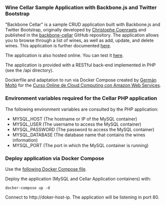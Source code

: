 ### Wine Cellar Sample Application with Backbone.js and Twitter Bootstrap #

"Backbone Cellar" is a sample CRUD application built with Backbone.js and Twitter Bootstrap, originally developed by [Christophe Coenraets](http://coenraets.org) and published in the [backbone-cellar](https://github.com/ccoenraets/backbone-cellar) GitHub repository. The application allows you to browse through a list of wines, as well as add, update, and delete wines.
This application is further documented [here](http://coenraets.org/blog).

The application is also hosted online. You can test it [here](http://coenraets.org/backbone-cellar/bootstrap).

The application is provided with a RESTful back-end implemented in PHP (see the /api directory).

Dockerfile and adaptation to run via Docker Compose created by [Germán Moltó](http://www.grycap.upv.es/gmolto) for the [Curso Online de Cloud Computing con Amazon Web Services](http://www.grycap.upv.es/cursocloudaws).


### Environment variables required for the Cellar PHP application

The following environment variables are consulted by the PHP application:
+ MYSQL_HOST (The hostname or IP of the MySQL container)
+ MYSQL_USER (The username to access the MySQL container)
+ MYSQL_PASSWORD (The password to access the MySQL container)
+ MYSQL_DATABASE (The database name that contains the wines information)
+ MYSQL_PORT (The port in which the MySQL container is running)


### Deploy application via Docker Compose

Use the [following Docker Compose file](https://github.com/gmolto/backbone-cellar/blob/master/bootstrap-sql-docker-compose/cellar-docker-compose/docker-compose.yml).

Deploy the application (MySQL and Cellar Application containers) with:
```
docker-compose up -d
```
Connect to http://doker-host-ip. The application will be listening in port 80.
